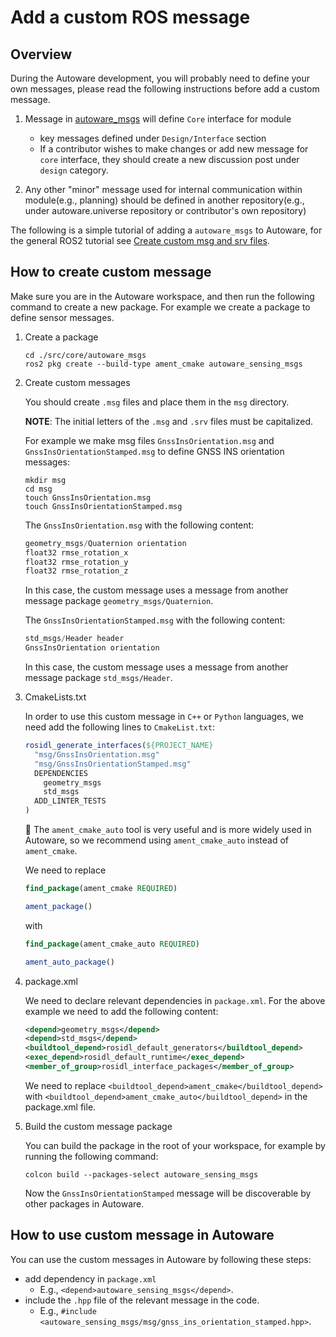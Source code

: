 # Add a custom ROS message

## Overview

During the Autoware development, you will probably need to define your own messages, please read the following instructions before add a custom message.

1. Message in [autoware_msgs](https://github.com/autowarefoundation/autoware_msgs) will define `Core` interface for module

   - key messages defined under `Design/Interface` section
   - If a contributor wishes to make changes or add new message for `core` interface, they should create a new discussion post under `design` category.

2. Any other "minor" message used for internal communication within module(e.g., planning) should be defined in another repository(e.g., under autoware.universe repository or contributor's own repository)

The following is a simple tutorial of adding a `autoware_msgs` to Autoware, for the general ROS2 tutorial see [Create custom msg and srv files](http://docs.ros.org/en/galactic/Tutorials/Beginner-Client-Libraries/Custom-ROS2-Interfaces.html).

## How to create custom message

Make sure you are in the Autoware workspace, and then run the following command to create a new package.
For example we create a package to define sensor messages.

1. Create a package

   ```console
   cd ./src/core/autoware_msgs
   ros2 pkg create --build-type ament_cmake autoware_sensing_msgs
   ```

2. Create custom messages

   You should create `.msg` files and place them in the `msg` directory.

   **NOTE**: The initial letters of the `.msg` and `.srv` files must be capitalized.

   For example we make msg files `GnssInsOrientation.msg` and `GnssInsOrientationStamped.msg` to define GNSS INS orientation messages:

   ```console
   mkdir msg
   cd msg
   touch GnssInsOrientation.msg
   touch GnssInsOrientationStamped.msg
   ```

   The `GnssInsOrientation.msg` with the following content:

   ```c++
   geometry_msgs/Quaternion orientation
   float32 rmse_rotation_x
   float32 rmse_rotation_y
   float32 rmse_rotation_z
   ```

   In this case, the custom message uses a message from another message package `geometry_msgs/Quaternion`.

   The `GnssInsOrientationStamped.msg` with the following content:

   ```c++
   std_msgs/Header header
   GnssInsOrientation orientation
   ```

   In this case, the custom message uses a message from another message package `std_msgs/Header`.

3. CmakeLists.txt

   In order to use this custom message in `C++` or `Python` languages, we need add the following lines to `CmakeList.txt`:

   ```cmake
   rosidl_generate_interfaces(${PROJECT_NAME}
     "msg/GnssInsOrientation.msg"
     "msg/GnssInsOrientationStamped.msg"
     DEPENDENCIES
       geometry_msgs
       std_msgs
     ADD_LINTER_TESTS
   )
   ```

   :speech_balloon: The `ament_cmake_auto` tool is very useful and is more widely used in Autoware, so we recommend using `ament_cmake_auto` instead of `ament_cmake`.

   We need to replace

   ```cmake
   find_package(ament_cmake REQUIRED)

   ament_package()
   ```

   with

   ```cmake
   find_package(ament_cmake_auto REQUIRED)

   ament_auto_package()
   ```

4. package.xml

   We need to declare relevant dependencies in `package.xml`. For the above example we need to add the following content:

   ```xml
   <depend>geometry_msgs</depend>
   <depend>std_msgs</depend>
   <buildtool_depend>rosidl_default_generators</buildtool_depend>
   <exec_depend>rosidl_default_runtime</exec_depend>
   <member_of_group>rosidl_interface_packages</member_of_group>
   ```

   We need to replace `<buildtool_depend>ament_cmake</buildtool_depend>` with `<buildtool_depend>ament_cmake_auto</buildtool_depend>` in the package.xml file.

5. Build the custom message package

   You can build the package in the root of your workspace, for example by running the following command:

   ```console
   colcon build --packages-select autoware_sensing_msgs
   ```

   Now the `GnssInsOrientationStamped` message will be discoverable by other packages in Autoware.

## How to use custom message in Autoware

You can use the custom messages in Autoware by following these steps:

- add dependency in `package.xml`
  - E.g., `<depend>autoware_sensing_msgs</depend>`.
- include the `.hpp` file of the relevant message in the code.
  - E.g., `#include <autoware_sensing_msgs/msg/gnss_ins_orientation_stamped.hpp>`.
